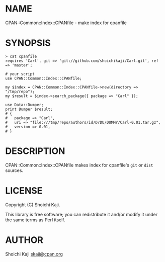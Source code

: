 # NAME

CPAN::Common::Index::CPANfile - make index for cpanfile

# SYNOPSIS

    > cat cpanfile
    requires 'Carl', git => 'git://github.com/shoichikaji/Carl.git', ref => 'master';

    # your script
    use CPAN::Common::Index::CPANfile;

    my $index = CPAN::Common::Index::CPANfile->new(directory => "/tmp/repo");
    my $result = $index->search_package({ package => "Carl" });

    use Data::Dumper;
    print Dumper $result;
    # {
    #   package => "Carl",
    #   uri => "file:///tmp/repo/authors/id/D/DU/DUMMY/Carl-0.01.tar.gz",
    #   version => 0.01,
    # }

# DESCRIPTION

CPAN::Common::Index::CPANfile makes index for cpanfile's `git` or `dist` sources.

# LICENSE

Copyright (C) Shoichi Kaji.

This library is free software; you can redistribute it and/or modify
it under the same terms as Perl itself.

# AUTHOR

Shoichi Kaji <skaji@cpan.org>
